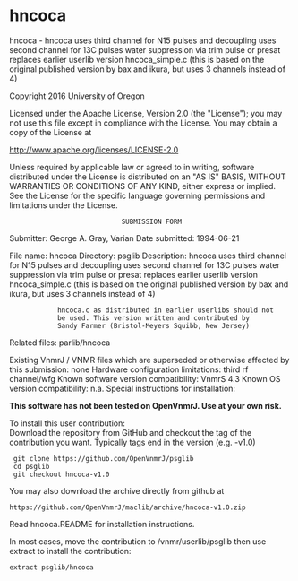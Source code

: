 # hncoca
 hncoca - hncoca uses third channel for N15 pulses and decoupling uses
 second
 channel for 13C pulses water suppression via trim pulse or presat
 replaces earlier userlib version hncoca_simple.c (this is based on
 the original published version by bax and ikura, but uses 3 channels
 instead of 4)

 Copyright 2016 University of Oregon

 Licensed under the Apache License, Version 2.0 (the "License");
 you may not use this file except in compliance with the License.
 You may obtain a copy of the License at

   http://www.apache.org/licenses/LICENSE-2.0

 Unless required by applicable law or agreed to in writing, software
 distributed under the License is distributed on an "AS IS" BASIS,
 WITHOUT WARRANTIES OR CONDITIONS OF ANY KIND, either express or implied.
 See the License for the specific language governing permissions and
 limitations under the License.

                                SUBMISSION FORM

Submitter:      George A. Gray, Varian
Date submitted: 1994-06-21

File name:      hncoca
Directory:      psglib
Description:    hncoca uses third channel for N15 pulses and decoupling
                uses second channel for 13C pulses
                water suppression via trim pulse or presat
                replaces earlier userlib version hncoca_simple.c
                (this is based on the original published version
                 by bax and ikura, but uses 3 channels instead of 4)

                hncoca.c as distributed in earlier userlibs should not
                be used. This version written and contributed by
                Sandy Farmer (Bristol-Meyers Squibb, New Jersey)

Related files:  parlib/hncoca

Existing VnmrJ / VNMR files which are superseded or
otherwise affected by this submission:  none
Hardware configuration limitations:     third rf channel/wfg
Known software version compatibility:   VnmrS 4.3
Known OS version compatibility:         n.a.
Special instructions for installation:

**This software has not been tested on OpenVnmrJ. Use at your own risk.**

To install this user contribution:  
Download the repository from GitHub and checkout the tag of the contribution you want.
Typically tags end in the version (e.g. -v1.0)

     git clone https://github.com/OpenVnmrJ/psglib  
     cd psglib  
     git checkout hncoca-v1.0


You may also download the archive directly from github at

    https://github.com/OpenVnmrJ/maclib/archive/hncoca-v1.0.zip

Read hncoca.README for installation instructions.

In most cases, move the contribution to /vnmr/userlib/psglib 
then use extract to install the contribution:  

    extract psglib/hncoca